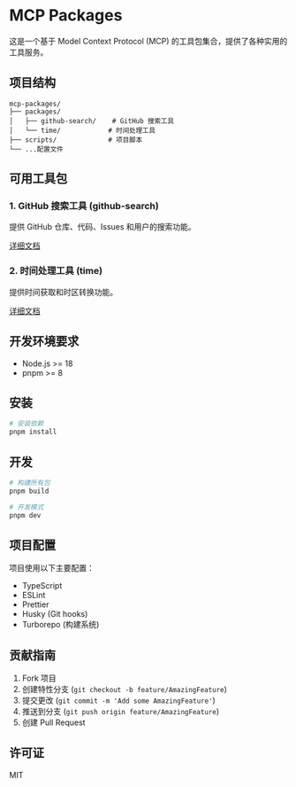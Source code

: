 # MCP Packages

这是一个基于 Model Context Protocol (MCP) 的工具包集合，提供了各种实用的工具服务。

## 项目结构

```
mcp-packages/
├── packages/
│   ├── github-search/    # GitHub 搜索工具
│   └── time/            # 时间处理工具
├── scripts/             # 项目脚本
└── ...配置文件
```

## 可用工具包

### 1. GitHub 搜索工具 (github-search)

提供 GitHub 仓库、代码、Issues 和用户的搜索功能。

[详细文档](./packages/github-search/README.md)

### 2. 时间处理工具 (time)

提供时间获取和时区转换功能。

[详细文档](./packages/time/README.md)

## 开发环境要求

- Node.js >= 18
- pnpm >= 8

## 安装

```bash
# 安装依赖
pnpm install
```

## 开发

```bash
# 构建所有包
pnpm build

# 开发模式
pnpm dev
```

## 项目配置

项目使用以下主要配置：

- TypeScript
- ESLint
- Prettier
- Husky (Git hooks)
- Turborepo (构建系统)

## 贡献指南

1. Fork 项目
2. 创建特性分支 (`git checkout -b feature/AmazingFeature`)
3. 提交更改 (`git commit -m 'Add some AmazingFeature'`)
4. 推送到分支 (`git push origin feature/AmazingFeature`)
5. 创建 Pull Request

## 许可证

MIT
